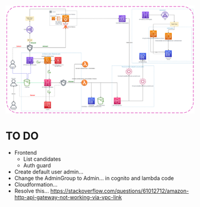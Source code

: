 ![Diagram](RecruitmentDiagram.png)

# TO DO

- Frontend
  - List candidates
  - Auth guard
- Create default user admin...
- Change the AdminGroup to Admin... in cognito and lambda code
- Cloudformation...
- Resolve this... https://stackoverflow.com/questions/61012712/amazon-http-api-gateway-not-working-via-vpc-link
